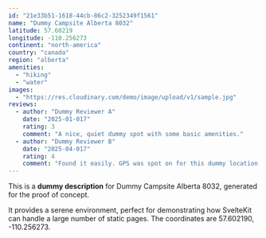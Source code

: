 ```yaml
---
id: "21e33b51-1618-44cb-86c2-3252349f1561"
name: "Dummy Campsite Alberta 8032"
latitude: 57.60219
longitude: -110.256273
continent: "north-america"
country: "canada"
region: "alberta"
amenities:
  - "hiking"
  - "water"
images:
  - "https://res.cloudinary.com/demo/image/upload/v1/sample.jpg"
reviews:
  - author: "Dummy Reviewer A"
    date: "2025-01-017"
    rating: 3
    comment: "A nice, quiet dummy spot with some basic amenities."
  - author: "Dummy Reviewer B"
    date: "2025-04-017"
    rating: 4
    comment: "Found it easily. GPS was spot on for this dummy location."
---
```


This is a **dummy description** for Dummy Campsite Alberta 8032, generated for the proof of concept.

It provides a serene environment, perfect for demonstrating how SvelteKit can handle a large number of static pages. The coordinates are 57.602190, -110.256273.
